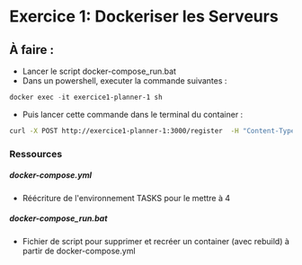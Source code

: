 # Exercice 1: Dockeriser les Serveurs

## À faire :
- Lancer le script docker-compose_run.bat
- Dans un powershell, executer la commande suivantes :
```powershell 
docker exec -it exercice1-planner-1 sh 
```
- Puis lancer cette commande dans le terminal du container :
```bash
curl -X POST http://exercice1-planner-1:3000/register  -H "Content-Type: application/json"  -d '{"url": "http://exercice1-worker-1:8080"}' 
``` 
### Ressources
##### docker-compose.yml
- Réécriture de l'environnement TASKS pour le mettre à 4

##### docker-compose_run.bat
- Fichier de script pour supprimer et recréer un container (avec rebuild) à partir de docker-compose.yml